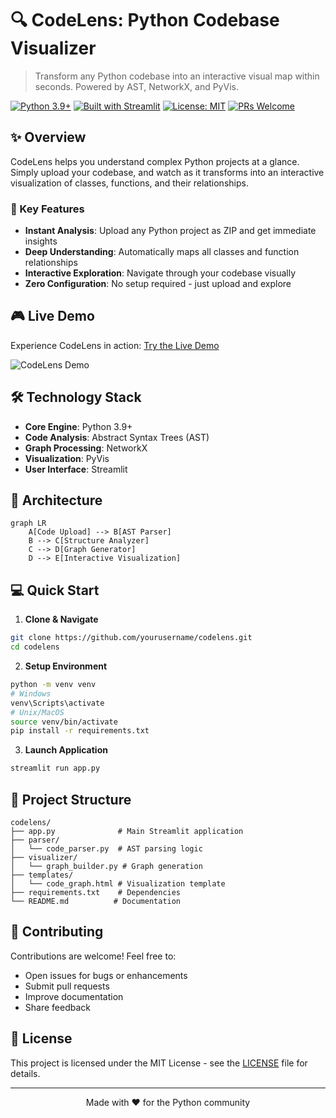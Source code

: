 # 🔍 CodeLens: Python Codebase Visualizer
> Transform any Python codebase into an interactive visual map within seconds. Powered by AST, NetworkX, and PyVis.

[![Python 3.9+](https://img.shields.io/badge/Python-3.9+-blue.svg)](https://www.python.org/downloads/)
[![Built with Streamlit](https://img.shields.io/badge/Built%20With-Streamlit-FF4B4B.svg)](https://streamlit.io)
[![License: MIT](https://img.shields.io/badge/License-MIT-yellow.svg)](https://opensource.org/licenses/MIT)
[![PRs Welcome](https://img.shields.io/badge/PRs-Welcome-brightgreen.svg)](http://makeapullrequest.com)

## ✨ Overview

CodeLens helps you understand complex Python projects at a glance. Simply upload your codebase, and watch as it transforms into an interactive visualization of classes, functions, and their relationships.

### 🚀 Key Features

- **Instant Analysis**: Upload any Python project as ZIP and get immediate insights
- **Deep Understanding**: Automatically maps all classes and function relationships
- **Interactive Exploration**: Navigate through your codebase visually
- **Zero Configuration**: No setup required - just upload and explore

## 🎮 Live Demo

Experience CodeLens in action: [Try the Live Demo](https://your-streamlit-link.streamlit.app)

![CodeLens Demo](demo/demo.gif)

## 🛠️ Technology Stack

- **Core Engine**: Python 3.9+
- **Code Analysis**: Abstract Syntax Trees (AST)
- **Graph Processing**: NetworkX
- **Visualization**: PyVis
- **User Interface**: Streamlit

## 🔄 Architecture

```mermaid
graph LR
    A[Code Upload] --> B[AST Parser]
    B --> C[Structure Analyzer]
    C --> D[Graph Generator]
    D --> E[Interactive Visualization]
```

## 💻 Quick Start

1. **Clone & Navigate**
```bash
git clone https://github.com/yourusername/codelens.git
cd codelens
```

2. **Setup Environment**
```bash
python -m venv venv
# Windows
venv\Scripts\activate
# Unix/MacOS
source venv/bin/activate
pip install -r requirements.txt
```

3. **Launch Application**
```bash
streamlit run app.py
```

## 📁 Project Structure
```
codelens/
├── app.py              # Main Streamlit application
├── parser/
│   └── code_parser.py  # AST parsing logic
├── visualizer/
│   └── graph_builder.py # Graph generation
├── templates/
│   └── code_graph.html # Visualization template
├── requirements.txt    # Dependencies
└── README.md          # Documentation
```

## 🤝 Contributing

Contributions are welcome! Feel free to:
- Open issues for bugs or enhancements
- Submit pull requests
- Improve documentation
- Share feedback

## 📜 License

This project is licensed under the MIT License - see the [LICENSE](LICENSE) file for details.

---

<p align="center">
Made with ❤️ for the Python community
</p>